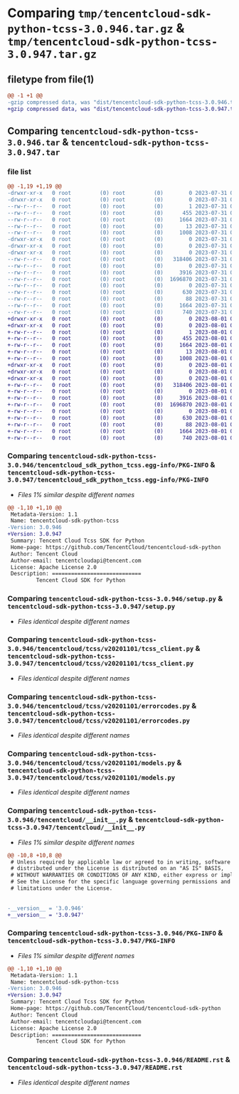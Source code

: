 # Comparing `tmp/tencentcloud-sdk-python-tcss-3.0.946.tar.gz` & `tmp/tencentcloud-sdk-python-tcss-3.0.947.tar.gz`

## filetype from file(1)

```diff
@@ -1 +1 @@
-gzip compressed data, was "dist/tencentcloud-sdk-python-tcss-3.0.946.tar", last modified: Mon Jul 31 00:36:55 2023, max compression
+gzip compressed data, was "dist/tencentcloud-sdk-python-tcss-3.0.947.tar", last modified: Tue Aug  1 00:57:07 2023, max compression
```

## Comparing `tencentcloud-sdk-python-tcss-3.0.946.tar` & `tencentcloud-sdk-python-tcss-3.0.947.tar`

### file list

```diff
@@ -1,19 +1,19 @@
-drwxr-xr-x   0 root         (0) root         (0)        0 2023-07-31 00:36:55.000000 tencentcloud-sdk-python-tcss-3.0.946/
-drwxr-xr-x   0 root         (0) root         (0)        0 2023-07-31 00:36:55.000000 tencentcloud-sdk-python-tcss-3.0.946/tencentcloud_sdk_python_tcss.egg-info/
--rw-r--r--   0 root         (0) root         (0)        1 2023-07-31 00:36:55.000000 tencentcloud-sdk-python-tcss-3.0.946/tencentcloud_sdk_python_tcss.egg-info/dependency_links.txt
--rw-r--r--   0 root         (0) root         (0)      455 2023-07-31 00:36:55.000000 tencentcloud-sdk-python-tcss-3.0.946/tencentcloud_sdk_python_tcss.egg-info/SOURCES.txt
--rw-r--r--   0 root         (0) root         (0)     1664 2023-07-31 00:36:55.000000 tencentcloud-sdk-python-tcss-3.0.946/tencentcloud_sdk_python_tcss.egg-info/PKG-INFO
--rw-r--r--   0 root         (0) root         (0)       13 2023-07-31 00:36:55.000000 tencentcloud-sdk-python-tcss-3.0.946/tencentcloud_sdk_python_tcss.egg-info/top_level.txt
--rw-r--r--   0 root         (0) root         (0)     1008 2023-07-31 00:36:55.000000 tencentcloud-sdk-python-tcss-3.0.946/setup.py
-drwxr-xr-x   0 root         (0) root         (0)        0 2023-07-31 00:36:55.000000 tencentcloud-sdk-python-tcss-3.0.946/tencentcloud/
-drwxr-xr-x   0 root         (0) root         (0)        0 2023-07-31 00:36:55.000000 tencentcloud-sdk-python-tcss-3.0.946/tencentcloud/tcss/
-drwxr-xr-x   0 root         (0) root         (0)        0 2023-07-31 00:36:55.000000 tencentcloud-sdk-python-tcss-3.0.946/tencentcloud/tcss/v20201101/
--rw-r--r--   0 root         (0) root         (0)   318406 2023-07-31 00:36:55.000000 tencentcloud-sdk-python-tcss-3.0.946/tencentcloud/tcss/v20201101/tcss_client.py
--rw-r--r--   0 root         (0) root         (0)        0 2023-07-31 00:36:55.000000 tencentcloud-sdk-python-tcss-3.0.946/tencentcloud/tcss/v20201101/__init__.py
--rw-r--r--   0 root         (0) root         (0)     3916 2023-07-31 00:36:55.000000 tencentcloud-sdk-python-tcss-3.0.946/tencentcloud/tcss/v20201101/errorcodes.py
--rw-r--r--   0 root         (0) root         (0)  1696870 2023-07-31 00:36:55.000000 tencentcloud-sdk-python-tcss-3.0.946/tencentcloud/tcss/v20201101/models.py
--rw-r--r--   0 root         (0) root         (0)        0 2023-07-31 00:36:55.000000 tencentcloud-sdk-python-tcss-3.0.946/tencentcloud/tcss/__init__.py
--rw-r--r--   0 root         (0) root         (0)      630 2023-07-31 00:36:55.000000 tencentcloud-sdk-python-tcss-3.0.946/tencentcloud/__init__.py
--rw-r--r--   0 root         (0) root         (0)       88 2023-07-31 00:36:55.000000 tencentcloud-sdk-python-tcss-3.0.946/setup.cfg
--rw-r--r--   0 root         (0) root         (0)     1664 2023-07-31 00:36:55.000000 tencentcloud-sdk-python-tcss-3.0.946/PKG-INFO
--rw-r--r--   0 root         (0) root         (0)      740 2023-07-31 00:36:55.000000 tencentcloud-sdk-python-tcss-3.0.946/README.rst
+drwxr-xr-x   0 root         (0) root         (0)        0 2023-08-01 00:57:07.000000 tencentcloud-sdk-python-tcss-3.0.947/
+drwxr-xr-x   0 root         (0) root         (0)        0 2023-08-01 00:57:07.000000 tencentcloud-sdk-python-tcss-3.0.947/tencentcloud_sdk_python_tcss.egg-info/
+-rw-r--r--   0 root         (0) root         (0)        1 2023-08-01 00:57:07.000000 tencentcloud-sdk-python-tcss-3.0.947/tencentcloud_sdk_python_tcss.egg-info/dependency_links.txt
+-rw-r--r--   0 root         (0) root         (0)      455 2023-08-01 00:57:07.000000 tencentcloud-sdk-python-tcss-3.0.947/tencentcloud_sdk_python_tcss.egg-info/SOURCES.txt
+-rw-r--r--   0 root         (0) root         (0)     1664 2023-08-01 00:57:07.000000 tencentcloud-sdk-python-tcss-3.0.947/tencentcloud_sdk_python_tcss.egg-info/PKG-INFO
+-rw-r--r--   0 root         (0) root         (0)       13 2023-08-01 00:57:07.000000 tencentcloud-sdk-python-tcss-3.0.947/tencentcloud_sdk_python_tcss.egg-info/top_level.txt
+-rw-r--r--   0 root         (0) root         (0)     1008 2023-08-01 00:57:06.000000 tencentcloud-sdk-python-tcss-3.0.947/setup.py
+drwxr-xr-x   0 root         (0) root         (0)        0 2023-08-01 00:57:07.000000 tencentcloud-sdk-python-tcss-3.0.947/tencentcloud/
+drwxr-xr-x   0 root         (0) root         (0)        0 2023-08-01 00:57:07.000000 tencentcloud-sdk-python-tcss-3.0.947/tencentcloud/tcss/
+drwxr-xr-x   0 root         (0) root         (0)        0 2023-08-01 00:57:07.000000 tencentcloud-sdk-python-tcss-3.0.947/tencentcloud/tcss/v20201101/
+-rw-r--r--   0 root         (0) root         (0)   318406 2023-08-01 00:57:06.000000 tencentcloud-sdk-python-tcss-3.0.947/tencentcloud/tcss/v20201101/tcss_client.py
+-rw-r--r--   0 root         (0) root         (0)        0 2023-08-01 00:57:06.000000 tencentcloud-sdk-python-tcss-3.0.947/tencentcloud/tcss/v20201101/__init__.py
+-rw-r--r--   0 root         (0) root         (0)     3916 2023-08-01 00:57:06.000000 tencentcloud-sdk-python-tcss-3.0.947/tencentcloud/tcss/v20201101/errorcodes.py
+-rw-r--r--   0 root         (0) root         (0)  1696870 2023-08-01 00:57:07.000000 tencentcloud-sdk-python-tcss-3.0.947/tencentcloud/tcss/v20201101/models.py
+-rw-r--r--   0 root         (0) root         (0)        0 2023-08-01 00:57:07.000000 tencentcloud-sdk-python-tcss-3.0.947/tencentcloud/tcss/__init__.py
+-rw-r--r--   0 root         (0) root         (0)      630 2023-08-01 00:57:06.000000 tencentcloud-sdk-python-tcss-3.0.947/tencentcloud/__init__.py
+-rw-r--r--   0 root         (0) root         (0)       88 2023-08-01 00:57:07.000000 tencentcloud-sdk-python-tcss-3.0.947/setup.cfg
+-rw-r--r--   0 root         (0) root         (0)     1664 2023-08-01 00:57:07.000000 tencentcloud-sdk-python-tcss-3.0.947/PKG-INFO
+-rw-r--r--   0 root         (0) root         (0)      740 2023-08-01 00:57:06.000000 tencentcloud-sdk-python-tcss-3.0.947/README.rst
```

### Comparing `tencentcloud-sdk-python-tcss-3.0.946/tencentcloud_sdk_python_tcss.egg-info/PKG-INFO` & `tencentcloud-sdk-python-tcss-3.0.947/tencentcloud_sdk_python_tcss.egg-info/PKG-INFO`

 * *Files 1% similar despite different names*

```diff
@@ -1,10 +1,10 @@
 Metadata-Version: 1.1
 Name: tencentcloud-sdk-python-tcss
-Version: 3.0.946
+Version: 3.0.947
 Summary: Tencent Cloud Tcss SDK for Python
 Home-page: https://github.com/TencentCloud/tencentcloud-sdk-python
 Author: Tencent Cloud
 Author-email: tencentcloudapi@tencent.com
 License: Apache License 2.0
 Description: ============================
         Tencent Cloud SDK for Python
```

### Comparing `tencentcloud-sdk-python-tcss-3.0.946/setup.py` & `tencentcloud-sdk-python-tcss-3.0.947/setup.py`

 * *Files identical despite different names*

### Comparing `tencentcloud-sdk-python-tcss-3.0.946/tencentcloud/tcss/v20201101/tcss_client.py` & `tencentcloud-sdk-python-tcss-3.0.947/tencentcloud/tcss/v20201101/tcss_client.py`

 * *Files identical despite different names*

### Comparing `tencentcloud-sdk-python-tcss-3.0.946/tencentcloud/tcss/v20201101/errorcodes.py` & `tencentcloud-sdk-python-tcss-3.0.947/tencentcloud/tcss/v20201101/errorcodes.py`

 * *Files identical despite different names*

### Comparing `tencentcloud-sdk-python-tcss-3.0.946/tencentcloud/tcss/v20201101/models.py` & `tencentcloud-sdk-python-tcss-3.0.947/tencentcloud/tcss/v20201101/models.py`

 * *Files identical despite different names*

### Comparing `tencentcloud-sdk-python-tcss-3.0.946/tencentcloud/__init__.py` & `tencentcloud-sdk-python-tcss-3.0.947/tencentcloud/__init__.py`

 * *Files 1% similar despite different names*

```diff
@@ -10,8 +10,8 @@
 # Unless required by applicable law or agreed to in writing, software
 # distributed under the License is distributed on an "AS IS" BASIS,
 # WITHOUT WARRANTIES OR CONDITIONS OF ANY KIND, either express or implied.
 # See the License for the specific language governing permissions and
 # limitations under the License.
 
 
-__version__ = '3.0.946'
+__version__ = '3.0.947'
```

### Comparing `tencentcloud-sdk-python-tcss-3.0.946/PKG-INFO` & `tencentcloud-sdk-python-tcss-3.0.947/PKG-INFO`

 * *Files 1% similar despite different names*

```diff
@@ -1,10 +1,10 @@
 Metadata-Version: 1.1
 Name: tencentcloud-sdk-python-tcss
-Version: 3.0.946
+Version: 3.0.947
 Summary: Tencent Cloud Tcss SDK for Python
 Home-page: https://github.com/TencentCloud/tencentcloud-sdk-python
 Author: Tencent Cloud
 Author-email: tencentcloudapi@tencent.com
 License: Apache License 2.0
 Description: ============================
         Tencent Cloud SDK for Python
```

### Comparing `tencentcloud-sdk-python-tcss-3.0.946/README.rst` & `tencentcloud-sdk-python-tcss-3.0.947/README.rst`

 * *Files identical despite different names*

